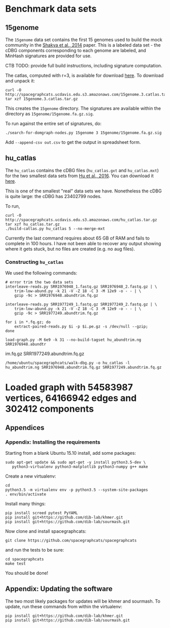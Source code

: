 # Benchmark data sets

## 15genome

The `15genome` data set contains the first 15 genomes used to build
the mock community in the
[Shakya et al., 2014](https://www.ncbi.nlm.nih.gov/pmc/articles/PMC3665634/)
paper.  This is a labeled data set - the cDBG components corresponding to
each genome are labeled, and MinHash signatures are provided for use.

CTB TODO: provide full build instructions, including signature computation.

The catlas, computed with r=3, is available for download
[here](http://spacegraphcats.ucdavis.edu.s3.amazonaws.com/15genome.3.catlas.tar.gz).  To download and unpack it:

    curl -O http://spacegraphcats.ucdavis.edu.s3.amazonaws.com/15genome.3.catlas.tar.gz
    tar xzf 15genome.3.catlas.tar.gz
    
This creates the `15genome` directory.  The signatures are available within
the directory as `15genome/15genome.fa.gz.sig`.

To run against the entire set of signatures, do:

    ./search-for-domgraph-nodes.py 15genome 3 15genome/15genome.fa.gz.sig
    
Add `--append-csv out.csv` to get the output in spreadsheet form.

## hu_catlas

The `hu_catlas` contains the cDBG files (`hu_catlas.gxt` and
`hu_catlas.mxt`) for the two smallest data sets from
[Hu et al., 2016](http://mbio.asm.org/content/7/1/e01669-15.full).
You can download it
[here](http://spacegraphcats.ucdavis.edu.s3.amazonaws.com/hu_catlas.tar.gz).

This is one of the smallest "real" data sets we have.  Nonetheless the
cDBG is quite large: the cDBG has 23402799 nodes.

To run,

    curl -O http://spacegraphcats.ucdavis.edu.s3.amazonaws.com/hu_catlas.tar.gz
    tar xzf hu_catlas.tar.gz
    ./build-catlas.py hu_catlas 5 --no-merge-mxt

Currently the last command requires about 65 GB of RAM and fails to complete
in 100 hours.  I have not been able to recover any output showing where it
gets stuck, but no files are created (e.g. no aug files).

### Constructing `hu_catlas`

We used the following commands:

    # error trim the two data sets
    interleave-reads.py SRR1976948_1.fastq.gz SRR1976948_2.fastq.gz | \
        trim-low-abund.py -k 21 -V -Z 18 -C 3 -M 12e9 -o - - | \
        gzip -9c > SRR1976948.abundtrim.fq.gz
        
    interleave-reads.py SRR1977249_1.fastq.gz SRR1977249_2.fastq.gz | \
        trim-low-abund.py -k 21 -V -Z 18 -C 3 -M 12e9 -o - - | \
        gzip -9c > SRR1977249.abundtrim.fq.gz 
        
    for i in *.fq.gz; do 
        extract-paired-reads.py $i -p $i.pe.gz -s /dev/null --gzip;
    done

    load-graph.py -M 6e9 -k 31 --no-build-tagset hu_abundtrim.ng SRR1976948.abundtr
im.fq.gz SRR1977249.abundtrim.fq.gz

    /home/ubuntu/spacegraphcats/walk-dbg.py -o hu_catlas -l hu_abundtrim.ng SRR1976948.abundtrim.fq.gz SRR1977249.abundtrim.fq.gz

# Loaded graph with 54583987 vertices, 64166942 edges and 302412 components

## Appendices

### Appendix: Installing the requirements

Starting from a blank Ubuntu 15.10 install, add some packages:

    sudo apt-get update && sudo apt-get -y install python3.5-dev \
       python3-virtualenv python3-matplotlib python3-numpy g++ make
       
Create a new virtualenv:

    cd
    python3.5 -m virtualenv env -p python3.5 --system-site-packages
    . env/bin/activate

Install many things:

    pip install screed pytest PyYAML
    pip install git+https://github.com/dib-lab/khmer.git
    pip install git+https://github.com/dib-lab/sourmash.git

Now clone and install spacegraphcats:

    git clone https://github.com/spacegraphcats/spacegraphcats

and run the tests to be sure:

    cd spacegraphcats
    make test
    
You should be done!

## Appendix: Updating the software

The two most likely packages for updates will be khmer and sourmash.  To
update, run these commands from within the virtualenv:

    pip install git+https://github.com/dib-lab/khmer.git
    pip install git+https://github.com/dib-lab/sourmash.git
